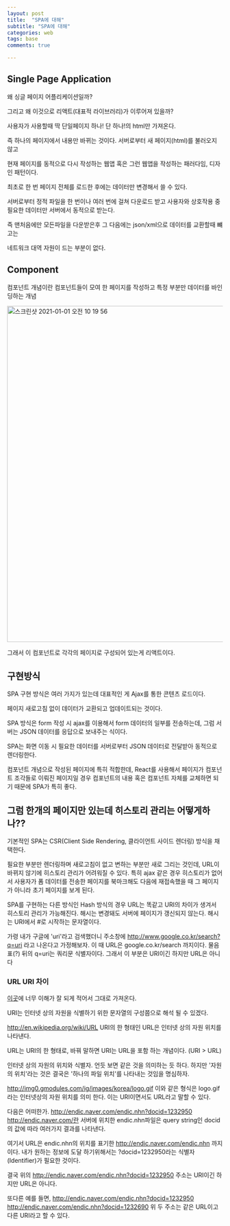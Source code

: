 ```yaml
---
layout: post
title:  "SPA에 대해"
subtitle: "SPA에 대해"
categories: web
tags: base
comments: true

---
```


## Single Page Application

왜 싱글 페이지 어플리케이션일까?

그리고 왜 이것으로 리액트(대표적 라이브러리)가 이루어져 있을까?

사용자가 사용할때 딱 단일페이지 하나! 단 하나!의 html만 가져온다.

즉 하나의 페이지에서 내용만 바뀌는 것이다. 서버로부터 새 페이지(html)를 불러오지 않고 

현재 페이지를 동적으로 다시 작성하는 웹앱 혹은 그런 웹앱을 작성하는 패러다임, 디자인 패턴이다. 

최초로 한 번 페이지 전체를 로드한 후에는 데이터만 변경해서 쓸 수 있다. 

서버로부터 정적 파일을 한 번이나 여러 번에 걸쳐 다운로드 받고 사용자와 상호작용 중 필요한 데이터만 서버에서 동적으로 받는다. 

즉 맨처음에만 모든파일을 다운받은후 그 다음에는 json/xml으로 데이터를 교환할때 뺴고는 

네트워크 대역 자원이 드는 부분이 없다. 

## Component

컴포넌트 개념이란 컴포넌트들이 모여 한 페이지를 작성하고 특정 부분만 데이터를 바인딩하는 개념

<img width="783" alt="스크린샷 2021-01-01 오전 10 19 56" src="https://user-images.githubusercontent.com/56789064/103431895-e7fe5e80-4c1a-11eb-8ffc-acbd994e2f4c.png">

그래서 이 컴포넌트로 각각의 페이지로 구성되어 있는게 리액트이다.

## 구현방식

SPA 구현 방식은 여러 가지가 있는데 대표적인 게 Ajax를 통한 콘텐츠 로드이다. 

페이지 새로고침 없이 데이터가 교환되고 업데이트되는 것이다.

SPA 방식은 form 작성 시 ajax를 이용해서 form 데이터의 일부를 전송하는데, 그럼 서버는 JSON 데이터를 응답으로 보내주는 식이다. 

SPA는 화면 이동 시 필요한 데이터를 서버로부터 JSON 데이터로 전달받아 동적으로 렌더링한다.

컴포넌트 개념으로 작성된 페이지에 특히 적합한데, React를 사용해서 페이지가 컴포넌트 조각들로 이뤄진 페이지일 경우 컴포넌트의 내용 혹은 컴포넌트 자체를 교체하면 되기 때문에 SPA가 특히 좋다. 

## 그럼 한개의 페이지만 있는데 히스토리 관리는 어떻게하나??

기본적인 SPA는 CSR(Client Side Rendering, 클라이언트 사이드 렌더링) 방식을 채택한다. 

필요한 부분만 렌더링하며 새로고침이 없고 변하는 부분만 새로 그리는 것인데, URL이 바뀌지 않기에 히스토리 관리가 어려워질 수 있다. 특히 ajax 같은 경우 히스토리가 없어서 사용자가 폼 데이터를 전송한 페이지를 북마크해도 다음에 재접속했을 때 그 페이지가 아니라 초기 페이지를 보게 된다.

SPA를 구현하는 다른 방식인 Hash 방식의 경우 URL는 똑같고 URI의 차이가 생겨서 히스토리 관리가 가능해진다. 해시는 변경돼도 서버에 페이지가 갱신되지 않는다. 해시는 URI에서 #로 시작하는 문자열이다.

가령 내가 구글에 'uri'라고 검색했더니 주소창에 http://www.google.co.kr/search?q=uri 라고 나온다고 가정해보자. 이 때 URL은 google.co.kr/search 까지이다. 물음표(?) 뒤의 q=uri는 쿼리문 식별자이다. 그래서 이 부분은 URI이긴 하지만 URL은 아니다

### URL URI 차이

[이곳](https://lambdaexp.tistory.com/39)에 너무 이해가 잘 되게 적어서 그대로 가져온다.

URI는 인터넷 상의 자원을 식별하기 위한 문자열의 구성쯤으로 해석 될 수 있겠다.

http://en.wikipedia.org/wiki/URL
URI의 한 형태인 URL은 인터넷 상의 자원 위치를 나타낸다.

URL는 URI의 한 형태로, 바꿔 말하면 URI는 URL을 포함 하는 개념이다.
(URI > URL)

인터넷 상의 자원의 위치와 식별자.
언듯 보면 같은 것을 의미하는 듯 하다.
하지만 '자원의 위치'라는 것은 결국은 '하나의 파일 위치'를 나타내는 것임을 명심하자.

http://img0.gmodules.com/ig/images/korea/logo.gif
이와 같은 형식은 logo.gif라는 인터넷상의 자원 위치를 의미 한다.
이는 URI이면서도 URL라고 말할 수 있다.

다음은 어떠한가.
http://endic.naver.com/endic.nhn?docid=1232950
http://endic.naver.com/란 서버에 위치한 endic.nhn파일은 query string인 docid의 값에 따라 여러가지 결과를 나타낸다.

여기서 URL은 endic.nhn의 위치를 표기한 http://endic.naver.com/endic.nhn 까지이다.
내가 원하는 정보에 도달 하기위해서는 ?docid=1232950라는 식별자(Identifier)가 필요한 것이다.

결국 위의 http://endic.naver.com/endic.nhn?docid=1232950 주소는 URI이긴 하지만 URL은 아니다.

또다른 예를 들면,
http://endic.naver.com/endic.nhn?docid=1232950
http://endic.naver.com/endic.nhn?docid=1232690
위 두 주소는 같은 URL이고 다른 URI라고 할 수 있다.